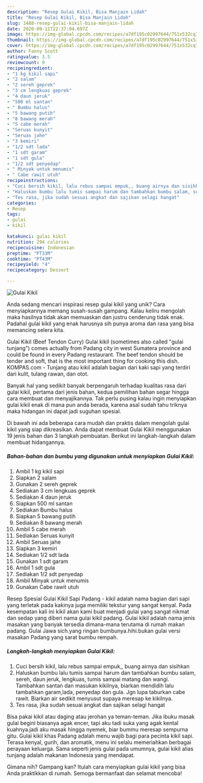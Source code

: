 ```yaml
---
description: "Resep Gulai Kikil, Bisa Manjain Lidah"
title: "Resep Gulai Kikil, Bisa Manjain Lidah"
slug: 1488-resep-gulai-kikil-bisa-manjain-lidah
date: 2020-09-11T22:37:04.697Z
image: https://img-global.cpcdn.com/recipes/a7df195c02997644/751x532cq70/gulai-kikil-foto-resep-utama.jpg
thumbnail: https://img-global.cpcdn.com/recipes/a7df195c02997644/751x532cq70/gulai-kikil-foto-resep-utama.jpg
cover: https://img-global.cpcdn.com/recipes/a7df195c02997644/751x532cq70/gulai-kikil-foto-resep-utama.jpg
author: Fanny Scott
ratingvalue: 3.5
reviewcount: 9
recipeingredient:
- "1 kg kikil sapi"
- "2 salam"
- "2 sereh geprek"
- "3 cm lengkuas geprek"
- "4 daun jeruk"
- "500 ml santan"
- " Bumbu halus"
- "5 bawang putih"
- "8 bawang merah"
- "5 cabe merah"
- "Seruas kunyit"
- "Seruas jahe"
- "3 kemiri"
- "1/2 sdt lada"
- "1 sdt garam"
- "1 sdt gula"
- "1/2 sdt penyedap"
- " Minyak untuk menumis"
- " Cabe rawit utuh"
recipeinstructions:
- "Cuci bersih kikil, lalu rebus sampai empuk,, buang airnya dan sisihkan"
- "Haluskan bumbu lalu tumis sampai harum dan tambahkan bumbu salam, sereh, daun jeruk, lengkuas, tumis sampai matang dan wangi. Tambahkan santan dan masukan kikilnya, biarkan mendidih lalu tambahkan garam,lada, penyedap dan gula. Jgn lupa taburkan cabe rawit. Biarkan air sedikit menyusut supaya meresap ke kikilnya."
- "Tes rasa, jika sudah sesuai angkat dan sajikan selagi hangat"
categories:
- Resep
tags:
- gulai
- kikil

katakunci: gulai kikil 
nutrition: 294 calories
recipecuisine: Indonesian
preptime: "PT33M"
cooktime: "PT43M"
recipeyield: "4"
recipecategory: Dessert

---
```



![Gulai Kikil](https://img-global.cpcdn.com/recipes/a7df195c02997644/751x532cq70/gulai-kikil-foto-resep-utama.jpg)

Anda sedang mencari inspirasi resep gulai kikil yang unik? Cara menyiapkannya memang susah-susah gampang. Kalau keliru mengolah maka hasilnya tidak akan memuaskan dan justru cenderung tidak enak. Padahal gulai kikil yang enak harusnya sih punya aroma dan rasa yang bisa memancing selera kita.

Gulai Kikil (Beef Tendon Curry) Gulai kikil (sometimes also called &#34;gulai tunjang&#34;) comes actually from Padang city in west Sumatera province and could be found in every Padang restaurant. The beef tendon should be tender and soft, that is the most important thing for cooking this dish. KOMPAS.com - Tunjang atau kikil adalah bagian dari kaki sapi yang terdiri dari kulit, tulang rawan, dan otot.

Banyak hal yang sedikit banyak berpengaruh terhadap kualitas rasa dari gulai kikil, pertama dari jenis bahan, kedua pemilihan bahan segar hingga cara membuat dan menyajikannya. Tak perlu pusing kalau ingin menyiapkan gulai kikil enak di mana pun anda berada, karena asal sudah tahu triknya maka hidangan ini dapat jadi suguhan spesial.


Di bawah ini ada beberapa cara mudah dan praktis dalam mengolah gulai kikil yang siap dikreasikan. Anda dapat membuat Gulai Kikil menggunakan 19 jenis bahan dan 3 langkah pembuatan. Berikut ini langkah-langkah dalam membuat hidangannya.

<!--inarticleads1-->

##### Bahan-bahan dan bumbu yang digunakan untuk menyiapkan Gulai Kikil:

1. Ambil 1 kg kikil sapi
1. Siapkan 2 salam
1. Gunakan 2 sereh geprek
1. Sediakan 3 cm lengkuas geprek
1. Sediakan 4 daun jeruk
1. Siapkan 500 ml santan
1. Sediakan  Bumbu halus
1. Siapkan 5 bawang putih
1. Sediakan 8 bawang merah
1. Ambil 5 cabe merah
1. Sediakan Seruas kunyit
1. Ambil Seruas jahe
1. Siapkan 3 kemiri
1. Sediakan 1/2 sdt lada
1. Gunakan 1 sdt garam
1. Ambil 1 sdt gula
1. Sediakan 1/2 sdt penyedap
1. Ambil  Minyak untuk menumis
1. Gunakan  Cabe rawit utuh


Resep Spesial Gulai Kikil Sapi Padang - kikil adalah nama bagian dari sapi yang terletak pada kakinya juga memiliki tekstur yang sangat kenyal. Pada kesempatan kali ini kikil akan kami buat menjadi gulai yang sangat nikmat dan sedap yang diberi nama gulai kikil padang. Gulai kikil adalah nama jenis masakan yang banyak tersedia dimana-mana terutama di rumah makan padang. Gulai Jawa sich.yang ringan bumbunya.hihi.bukan gulai versi masakan Padang yang sarat bumbu rempah. 

<!--inarticleads2-->

##### Langkah-langkah menyiapkan Gulai Kikil:

1. Cuci bersih kikil, lalu rebus sampai empuk,, buang airnya dan sisihkan
1. Haluskan bumbu lalu tumis sampai harum dan tambahkan bumbu salam, sereh, daun jeruk, lengkuas, tumis sampai matang dan wangi. Tambahkan santan dan masukan kikilnya, biarkan mendidih lalu tambahkan garam,lada, penyedap dan gula. Jgn lupa taburkan cabe rawit. Biarkan air sedikit menyusut supaya meresap ke kikilnya.
1. Tes rasa, jika sudah sesuai angkat dan sajikan selagi hangat


Bisa pakai kikil atau daging atau jerohan ya teman-teman. Jika ibuku masak gulai begini biasanya agak encer, tapi aku tadi suka yang agak kental kuahnya.jadi aku masak hingga nyemek, biar bummu meresap sempurna gitu. Gulai kikil khas Padang adalah menu wajib bagi para pecinta kikil sapi. Terasa kenyal, gurih, dan aromatik, menu ini selalu memeriahkan berbagai perayaan keluarga. Sama seperti jenis gulai pada umumnya, gulai kikil alias tunjang adalah makanan Indonesia yang mendapat. 

Gimana nih? Gampang kan? Itulah cara menyiapkan gulai kikil yang bisa Anda praktikkan di rumah. Semoga bermanfaat dan selamat mencoba!
